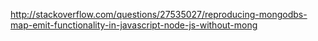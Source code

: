 http://stackoverflow.com/questions/27535027/reproducing-mongodbs-map-emit-functionality-in-javascript-node-js-without-mong
